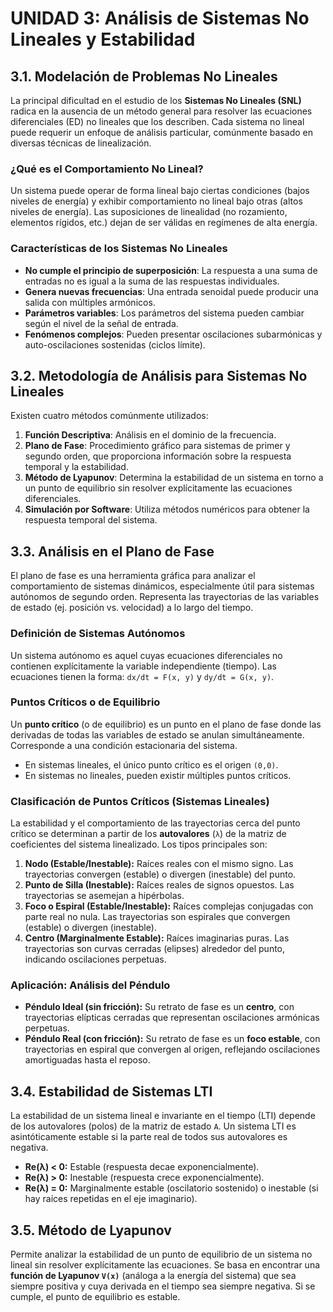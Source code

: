 


# UNIDAD 3: Análisis de Sistemas No Lineales y Estabilidad

## 3.1. Modelación de Problemas No Lineales

La principal dificultad en el estudio de los **Sistemas No Lineales (SNL)** radica en la ausencia de un método general para resolver las ecuaciones diferenciales (ED) no lineales que los describen. Cada sistema no lineal puede requerir un enfoque de análisis particular, comúnmente basado en diversas técnicas de linealización.

### ¿Qué es el Comportamiento No Lineal?
Un sistema puede operar de forma lineal bajo ciertas condiciones (bajos niveles de energía) y exhibir comportamiento no lineal bajo otras (altos niveles de energía). Las suposiciones de linealidad (no rozamiento, elementos rígidos, etc.) dejan de ser válidas en regímenes de alta energía.

### Características de los Sistemas No Lineales
*   **No cumple el principio de superposición**: La respuesta a una suma de entradas no es igual a la suma de las respuestas individuales.
*   **Genera nuevas frecuencias**: Una entrada senoidal puede producir una salida con múltiples armónicos.
*   **Parámetros variables**: Los parámetros del sistema pueden cambiar según el nivel de la señal de entrada.
*   **Fenómenos complejos**: Pueden presentar oscilaciones subarmónicas y auto-oscilaciones sostenidas (ciclos límite).

## 3.2. Metodología de Análisis para Sistemas No Lineales

Existen cuatro métodos comúnmente utilizados:
1.  **Función Descriptiva**: Análisis en el dominio de la frecuencia.
2.  **Plano de Fase**: Procedimiento gráfico para sistemas de primer y segundo orden, que proporciona información sobre la respuesta temporal y la estabilidad.
3.  **Método de Lyapunov**: Determina la estabilidad de un sistema en torno a un punto de equilibrio sin resolver explícitamente las ecuaciones diferenciales.
4.  **Simulación por Software**: Utiliza métodos numéricos para obtener la respuesta temporal del sistema.

## 3.3. Análisis en el Plano de Fase

El plano de fase es una herramienta gráfica para analizar el comportamiento de sistemas dinámicos, especialmente útil para sistemas autónomos de segundo orden. Representa las trayectorias de las variables de estado (ej. posición vs. velocidad) a lo largo del tiempo.

### Definición de Sistemas Autónomos
Un sistema autónomo es aquel cuyas ecuaciones diferenciales no contienen explícitamente la variable independiente (tiempo). Las ecuaciones tienen la forma: `dx/dt = F(x, y)` y `dy/dt = G(x, y)`.

### Puntos Críticos o de Equilibrio
Un **punto crítico** (o de equilibrio) es un punto en el plano de fase donde las derivadas de todas las variables de estado se anulan simultáneamente. Corresponde a una condición estacionaria del sistema.
*   En sistemas lineales, el único punto crítico es el origen `(0,0)`.
*   En sistemas no lineales, pueden existir múltiples puntos críticos.

### Clasificación de Puntos Críticos (Sistemas Lineales)
La estabilidad y el comportamiento de las trayectorias cerca del punto crítico se determinan a partir de los **autovalores** (`λ`) de la matriz de coeficientes del sistema linealizado. Los tipos principales son:

1.  **Nodo (Estable/Inestable):** Raíces reales con el mismo signo. Las trayectorias convergen (estable) o divergen (inestable) del punto.
2.  **Punto de Silla (Inestable):** Raíces reales de signos opuestos. Las trayectorias se asemejan a hipérbolas.
3.  **Foco o Espiral (Estable/Inestable):** Raíces complejas conjugadas con parte real no nula. Las trayectorias son espirales que convergen (estable) o divergen (inestable).
4.  **Centro (Marginalmente Estable):** Raíces imaginarias puras. Las trayectorias son curvas cerradas (elipses) alrededor del punto, indicando oscilaciones perpetuas.

### Aplicación: Análisis del Péndulo
*   **Péndulo Ideal (sin fricción):** Su retrato de fase es un **centro**, con trayectorias elípticas cerradas que representan oscilaciones armónicas perpetuas.
*   **Péndulo Real (con fricción):** Su retrato de fase es un **foco estable**, con trayectorias en espiral que convergen al origen, reflejando oscilaciones amortiguadas hasta el reposo.

## 3.4. Estabilidad de Sistemas LTI

La estabilidad de un sistema lineal e invariante en el tiempo (LTI) depende de los autovalores (polos) de la matriz de estado `A`. Un sistema LTI es asintóticamente estable si la parte real de todos sus autovalores es negativa.
*   **Re(λ) < 0:** Estable (respuesta decae exponencialmente).
*   **Re(λ) > 0:** Inestable (respuesta crece exponencialmente).
*   **Re(λ) = 0:** Marginalmente estable (oscilatorio sostenido) o inestable (si hay raíces repetidas en el eje imaginario).

## 3.5. Método de Lyapunov

Permite analizar la estabilidad de un punto de equilibrio de un sistema no lineal sin resolver explícitamente las ecuaciones. Se basa en encontrar una **función de Lyapunov `V(x)`** (análoga a la energía del sistema) que sea siempre positiva y cuya derivada en el tiempo sea siempre negativa. Si se cumple, el punto de equilibrio es estable. 


